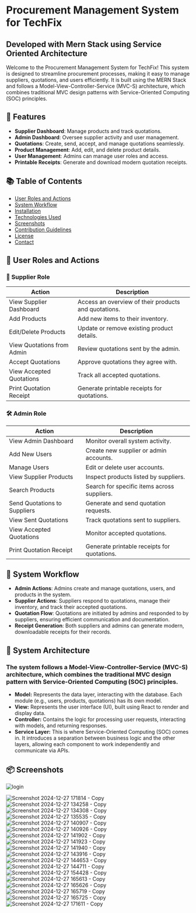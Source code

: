 # Procurement Management System for TechFix 
## Developed with Mern Stack using Service Oriented Architecture 
Welcome to the Procurement Management System for TechFix! This system is designed to streamline procurement processes, making it easy to manage suppliers, quotations, and users efficiently. It is built using the MERN Stack and follows a Model-View-Controller-Service (MVC-S) architecture, which combines traditional MVC design patterns with Service-Oriented Computing (SOC) principles.
## 🚀 Features

- **Supplier Dashboard**: Manage products and track quotations.
- **Admin Dashboard**: Oversee supplier activity and user management.
- **Quotations**: Create, send, accept, and manage quotations seamlessly.
- **Product Management**: Add, edit, and delete product details.
- **User Management**: Admins can manage user roles and access.
- **Printable Receipts**: Generate and download modern quotation receipts.

## 📚 Table of Contents

- [User Roles and Actions](#user-roles-and-actions)
- [System Workflow](#system-workflow)
- [Installation](#installation)
- [Technologies Used](#technologies-used)
- [Screenshots](#screenshots)
- [Contribution Guidelines](#contribution-guidelines)
- [License](#license)
- [Contact](#contact)

## 👥 User Roles and Actions

### 🛒 Supplier Role

| **Action**                      | **Description**                                    |
|----------------------------------|----------------------------------------------------|
| View Supplier Dashboard          | Access an overview of their products and quotations. |
| Add Products                     | Add new items to their inventory.                  |
| Edit/Delete Products             | Update or remove existing product details.         |
| View Quotations from Admin       | Review quotations sent by the admin.               |
| Accept Quotations                | Approve quotations they agree with.                |
| View Accepted Quotations         | Track all accepted quotations.                     |
| Print Quotation Receipt          | Generate printable receipts for quotations.        |

### 🛠️ Admin Role

| **Action**                      | **Description**                                    |
|----------------------------------|----------------------------------------------------|
| View Admin Dashboard            | Monitor overall system activity.                   |
| Add New Users                   | Create new supplier or admin accounts.             |
| Manage Users                    | Edit or delete user accounts.                     |
| View Supplier Products          | Inspect products listed by suppliers.              |
| Search Products                 | Search for specific items across suppliers.        |
| Send Quotations to Suppliers    | Generate and send quotation requests.              |
| View Sent Quotations            | Track quotations sent to suppliers.                |
| View Accepted Quotations        | Monitor accepted quotations.                       |
| Print Quotation Receipt         | Generate printable receipts for quotations.        |

## 🧩 System Workflow

- **Admin Actions**: Admins create and manage quotations, users, and products in the system.
- **Supplier Actions**: Suppliers respond to quotations, manage their inventory, and track their accepted quotations.
- **Quotation Flow**: Quotations are initiated by admins and responded to by suppliers, ensuring efficient communication and documentation.
- **Receipt Generation**: Both suppliers and admins can generate modern, downloadable receipts for their records.

## 🧩 System Architecture
### The system follows a Model-View-Controller-Service (MVC-S) architecture, which combines the traditional MVC design pattern with Service-Oriented Computing (SOC) principles.

- **Model:** Represents the data layer, interacting with the database. Each module (e.g., users, products, quotations) has its own model.
- **View:** Represents the user interface (UI), built using React to render and display data.
- **Controller:** Contains the logic for processing user requests, interacting with models, and returning responses.
- **Service Layer:** This is where Service-Oriented Computing (SOC) comes in. It introduces a separation between business logic and the other layers, allowing each component to work independently and communicate via APIs.


## 📦 Screenshots
![login](https://github.com/user-attachments/assets/5594df93-dc2e-4c11-a64a-1446c84f7140)

![Screenshot 2024-12-27 171814 - Copy](https://github.com/user-attachments/assets/d98db182-8aea-497b-8592-7c7cf906bc30)
![Screenshot 2024-12-27 134258 - Copy](https://github.com/user-attachments/assets/b679a608-d5b6-4913-8b39-c209d6e2992a)
![Screenshot 2024-12-27 134308 - Copy](https://github.com/user-attachments/assets/ca65cbc4-1122-4d0f-9a86-37ba535161e1)
![Screenshot 2024-12-27 135535 - Copy](https://github.com/user-attachments/assets/743ed180-f63c-4b1b-9736-e6ed9291a7f1)
![Screenshot 2024-12-27 140907 - Copy](https://github.com/user-attachments/assets/a40bc5ce-d729-46fd-9611-d6eae46bbbcb)
![Screenshot 2024-12-27 140926 - Copy](https://github.com/user-attachments/assets/85e8a507-1590-4e6a-816f-b4a07d85d62e)
![Screenshot 2024-12-27 141902 - Copy](https://github.com/user-attachments/assets/9913793a-3129-4afa-844f-e21fb7c93fbf)
![Screenshot 2024-12-27 141923 - Copy](https://github.com/user-attachments/assets/7fa4fe79-4dba-47af-bdef-5265203a2b9f)
![Screenshot 2024-12-27 141940 - Copy](https://github.com/user-attachments/assets/98b829a8-aec4-4ed2-ab5f-f0c83b7a5d58)
![Screenshot 2024-12-27 143916 - Copy](https://github.com/user-attachments/assets/2a74dc83-3971-42df-bf63-537811966cc4)
![Screenshot 2024-12-27 144653 - Copy](https://github.com/user-attachments/assets/89457b53-0190-4dd8-8221-26796f0e8c15)
![Screenshot 2024-12-27 144711 - Copy](https://github.com/user-attachments/assets/4bc730df-a099-4bb3-9b99-e03ac2a912a3)
![Screenshot 2024-12-27 154428 - Copy](https://github.com/user-attachments/assets/12d86b38-85df-4b44-8bd1-2970bbdf2012)
![Screenshot 2024-12-27 165613 - Copy](https://github.com/user-attachments/assets/adda738d-584b-448f-93d4-5fafacd2c985)
![Screenshot 2024-12-27 165626 - Copy](https://github.com/user-attachments/assets/8ed3fa51-e61d-418d-82df-30c4c3ca6a5a)
![Screenshot 2024-12-27 165719 - Copy](https://github.com/user-attachments/assets/da6b16f6-b3ae-4c93-afce-2aeabd768118)
![Screenshot 2024-12-27 165725 - Copy](https://github.com/user-attachments/assets/f70deb77-bdde-488b-8262-42c34372bf37)
![Screenshot 2024-12-27 171611 - Copy](https://github.com/user-attachments/assets/b89cbc4e-1de8-4664-871c-e78502e557e3)
